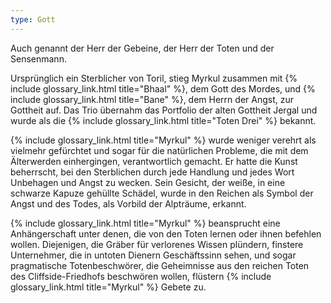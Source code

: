 ```yaml
---
type: Gott
---
```


Auch genannt der Herr der Gebeine, der Herr der Toten und der Sensenmann.

Ursprünglich ein Sterblicher von Toril, stieg Myrkul zusammen mit {% include glossary_link.html title="Bhaal" %}, dem
Gott des Mordes, und {% include glossary_link.html title="Bane" %}, dem Herrn der Angst, zur Gottheit auf. Das
Trio übernahm das Portfolio der alten Gottheit Jergal und wurde als die
{% include glossary_link.html title="Toten Drei" %} bekannt.

{% include glossary_link.html title="Myrkul" %} wurde weniger verehrt als vielmehr gefürchtet und sogar für die
natürlichen Probleme, die mit dem Älterwerden einhergingen, verantwortlich
gemacht. Er hatte die Kunst beherrscht, bei den Sterblichen durch jede
Handlung und jedes Wort Unbehagen und Angst zu wecken. Sein Gesicht, der
weiße, in eine schwarze Kapuze gehüllte Schädel, wurde in den Reichen als
Symbol der Angst und des Todes, als Vorbild der Alpträume, erkannt.

{% include glossary_link.html title="Myrkul" %} beansprucht eine Anhängerschaft unter denen, die von den Toten lernen
oder ihnen befehlen wollen. Diejenigen, die Gräber für verlorenes Wissen
plündern, finstere Unternehmer, die in untoten Dienern Geschäftssinn sehen,
und sogar pragmatische Totenbeschwörer, die Geheimnisse aus den reichen Toten
des Cliffside-Friedhofs beschwören wollen, flüstern {% include glossary_link.html title="Myrkul" %} Gebete zu.
